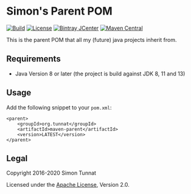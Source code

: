 # Simon's Parent POM
[![Build](https://github.com/simontunnat/maven-parent/workflows/CI/badge.svg)](https://github.com/simontunnat/maven-parent/actions?query=workflow%3ACI)
[![License](https://img.shields.io/badge/License-Apache%202.0-blue.svg)](https://opensource.org/licenses/Apache-2.0)
[![Bintray JCenter](https://img.shields.io/bintray/v/simontunnat/maven/maven-parent.svg?cacheSeconds=3600)](https://bintray.com/simontunnat/maven/maven-parent/_latestVersion)
[![Maven Central](https://img.shields.io/maven-central/v/org.tunnat/maven-parent.svg?cacheSeconds=3600)](https://maven-badges.herokuapp.com/maven-central/org.tunnat/maven-parent)

This is the parent POM that all my (future) java projects inherit from.

## Requirements
* Java Version 8 or later (the project is build against JDK 8, 11 and 13)

## Usage
Add the following snippet to your ```pom.xml```:
```
<parent>
    <groupId>org.tunnat</groupId>
    <artifactId>maven-parent</artifactId> 
    <version>LATEST</version>
</parent>
```

## Legal
Copyright 2016-2020 Simon Tunnat

Licensed under the [Apache License](LICENSE), Version 2.0.
